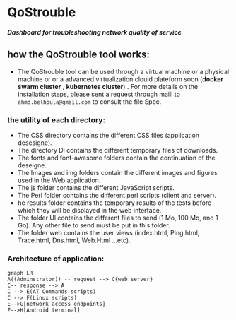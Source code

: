 # QoStrouble
##### Dashboard for troubleshooting network quality of service 
## how the QoStrouble tool works:

 * The QoStrouble tool can be used through a virtual machine or a physical machine or or a advanced virtualization clould plateform soon (**docker swarm cluster** , **kubernetes cluster**) . For more
details on the installation steps, please sent a request through maill to `ahmd.belhoula@gmail.com` to consult the file Spec.

### the utility of each directory:

* The CSS directory contains the different CSS files (application desesigne).
* The directory Dl contains the different temporary files of downloads.
* The fonts and font-awesome folders contain the continuation of the deseigne.
* The Images and img folders contain the different images and figures used in the Web application.
* The js folder contains the different JavaScript scripts.
* The Perl folder contains the different perl scripts (client and server).
* he results folder contains the temporary results of the tests before which they will be displayed in the web interface.
* The folder Ul contains the different files to send (1 Mo, 100 Mo, and 1 Go). Any other file to send must be put in this folder.
* The folder web contains the user views  (index.html, Ping.html, Trace.html, Dns.html, Web.Html ...etc).

### Architecture of application:
```mermaid
graph LR
A((Adminstrator)) -- request --> C{web server}
C-- response --> A
C --> E(AT Commands scripts)
C --> F(Linux scripts)
E-->G[network access endpoints]
F-->H[Android terminal]

```